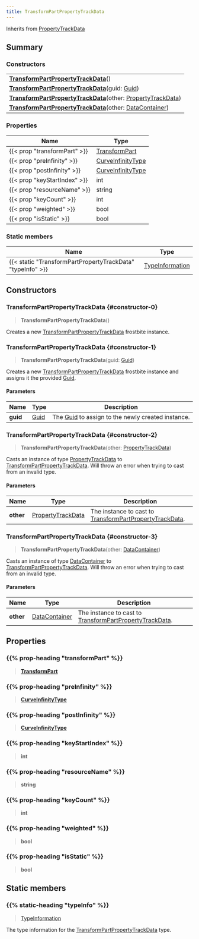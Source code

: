 ```yaml
---
title: TransformPartPropertyTrackData
---
```


Inherits from 
[PropertyTrackData](/vext/ref/fb/propertytrackdata)

## Summary
### Constructors
| |
| ----------- |
| **[TransformPartPropertyTrackData](#constructor-0)**() |
| **[TransformPartPropertyTrackData](#constructor-1)**(guid: [Guid](/vext/ref/shared/class/guid)) |
| **[TransformPartPropertyTrackData](#constructor-2)**(other: [PropertyTrackData](/vext/ref/fb/propertytrackdata)) |
| **[TransformPartPropertyTrackData](#constructor-3)**(other: [DataContainer](/vext/ref/shared/class/datacontainer)) |

### Properties
| Name | Type |
| ---- | ---- |
| {{< prop "transformPart" >}} | [TransformPart](/vext/ref/fb/transformpart) |
| {{< prop "preInfinity" >}} | [CurveInfinityType](/vext/ref/fb/curveinfinitytype) |
| {{< prop "postInfinity" >}} | [CurveInfinityType](/vext/ref/fb/curveinfinitytype) |
| {{< prop "keyStartIndex" >}} | int |
| {{< prop "resourceName" >}} | string |
| {{< prop "keyCount" >}} | int |
| {{< prop "weighted" >}} | bool |
| {{< prop "isStatic" >}} | bool |

### Static members
| Name | Type |
| ---- | ---- |
| {{< static "TransformPartPropertyTrackData" "typeInfo" >}} | [TypeInformation](/vext/ref/shared/class/typeinformation) |

## Constructors
### TransformPartPropertyTrackData {#constructor-0}
> **TransformPartPropertyTrackData**()

Creates a new [TransformPartPropertyTrackData](/vext/ref/fb/transformpartpropertytrackdata) frostbite instance.

### TransformPartPropertyTrackData {#constructor-1}
> **TransformPartPropertyTrackData**(guid: [Guid](/vext/ref/shared/class/guid))

Creates a new [TransformPartPropertyTrackData](/vext/ref/fb/transformpartpropertytrackdata) frostbite instance and assigns it the provided [Guid](/vext/ref/shared/class/guid).

#### Parameters
| Name | Type | Description |
| ---- | ---- | ----------- |
| **guid** | [Guid](/vext/ref/shared/class/guid) | The [Guid](/vext/ref/shared/class/guid) to assign to the newly created instance. |

### TransformPartPropertyTrackData {#constructor-2}
> **TransformPartPropertyTrackData**(other: [PropertyTrackData](/vext/ref/fb/propertytrackdata))

Casts an instance of type [PropertyTrackData](/vext/ref/fb/propertytrackdata) to [TransformPartPropertyTrackData](/vext/ref/fb/transformpartpropertytrackdata). Will throw an error when trying to cast from an invalid type.

#### Parameters
| Name | Type | Description |
| ---- | ---- | ----------- |
| **other** | [PropertyTrackData](/vext/ref/fb/propertytrackdata) | The instance to cast to [TransformPartPropertyTrackData](/vext/ref/fb/transformpartpropertytrackdata). |

### TransformPartPropertyTrackData {#constructor-3}
> **TransformPartPropertyTrackData**(other: [DataContainer](/vext/ref/shared/class/datacontainer))

Casts an instance of type [DataContainer](/vext/ref/shared/class/datacontainer) to [TransformPartPropertyTrackData](/vext/ref/fb/transformpartpropertytrackdata). Will throw an error when trying to cast from an invalid type.

#### Parameters
| Name | Type | Description |
| ---- | ---- | ----------- |
| **other** | [DataContainer](/vext/ref/shared/class/datacontainer) | The instance to cast to [TransformPartPropertyTrackData](/vext/ref/fb/transformpartpropertytrackdata). |

## Properties
### {{% prop-heading "transformPart" %}}
> **[TransformPart](/vext/ref/fb/transformpart)**

### {{% prop-heading "preInfinity" %}}
> **[CurveInfinityType](/vext/ref/fb/curveinfinitytype)**

### {{% prop-heading "postInfinity" %}}
> **[CurveInfinityType](/vext/ref/fb/curveinfinitytype)**

### {{% prop-heading "keyStartIndex" %}}
> **int**

### {{% prop-heading "resourceName" %}}
> **string**

### {{% prop-heading "keyCount" %}}
> **int**

### {{% prop-heading "weighted" %}}
> **bool**

### {{% prop-heading "isStatic" %}}
> **bool**

## Static members
### {{% static-heading "typeInfo" %}}
> [TypeInformation](/vext/ref/shared/class/typeinformation)

The type information for the [TransformPartPropertyTrackData](/vext/ref/fb/transformpartpropertytrackdata) type.

